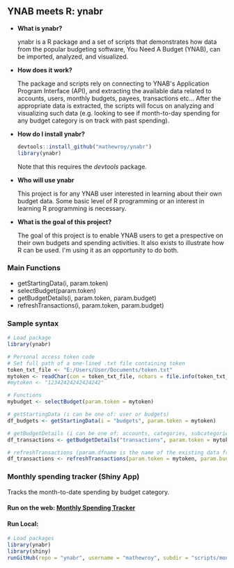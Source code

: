 ## YNAB meets R: ynabr

* **What is ynabr?** 

  ynabr is a R package and a set of scripts that demonstrates how data from the popular budgeting software, You Need A Budget (YNAB), can be imported, analyzed, and visualized.

* **How does it work?**

  The package and scripts rely on connecting to YNAB's Application Program Interface (API), and extracting the available data related to accounts, users, monthly budgets, payees, transactions etc... After the appropriate data is extracted, the scripts will focus on analyzing and visualizing such data (e.g. looking to see if month-to-day spending for any budget category is on track with past spending).
 
* **How do I install ynabr?**  
  ```r
  devtools::install_github("mathewroy/ynabr")  
  library(ynabr)  
  ```   
  Note that this requires the _devtools_ package.  
  
* **Who will use ynabr**

  This project is for any YNAB user interested in learning about their own budget data. Some basic level of R programming or an interest in learning R programming is necessary.
  
* **What is the goal of this project?**  

  The goal of this project is to enable YNAB users to get a prespective on their own budgets and spending activities. It also exists to illustrate how R can be used. I'm using it as an opportunity to do both.

### Main Functions
* getStartingData(i, param.token)
* selectBudget(param.token)
* getBudgetDetails(i, param.token, param.budget)
* refreshTransactions(i, param.token, param.budget)

### Sample syntax
```r
# Load package
library(ynabr)

# Personal access token code
# Set full path of a one-lined .txt file containing token
token_txt_file <- "E:/Users/User/Documents/token.txt"
mytoken <- readChar(con = token_txt_file, nchars = file.info(token_txt_file)$size)
#mytoken <- "12342424242424242"

# Functions
mybudget <- selectBudget(param.token = mytoken)

# getStartingData (i can be one of: user or budgets)
df_budgets <- getStartingData(i = "budgets", param.token = mytoken)

# getBudgetDetails (i can be one of: accounts, categories, subcategories, months, payees, payee_locations, or transactions)
df_transactions <- getBudgetDetails("transactions", param.token = mytoken, param.budgetid = mybudget)

# refreshTransactions (param.dfname is the name of the existing data frame with transactional data)
df_transactions <- refreshTransactions(param.token = mytoken, param.budgetid = mybudget, param.dfname = df_transactions)

```

### Monthly spending tracker (Shiny App)
Tracks the month-to-date spending by budget category. 

#### Run on the web: [Monthly Spending Tracker](https://flash.shinyapps.io/spendingtracker/ "Monthly Spending Tracker") 

#### Run Local:

```r
# Load packages
library(ynabr)
library(shiny)
runGitHub(repo = "ynabr", username = "mathewroy", subdir = "scripts/monthly_spending")
```
